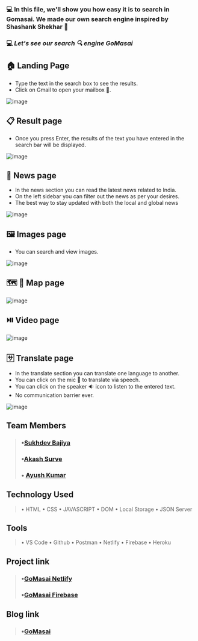 ### 💻 In this file, we'll show you how easy it is to search in Gomasai. We made our own search engine inspired by Shashank Shekhar 🍎

### 💻 *Let's see our search 🔍 engine GoMasai*
## 🏠 Landing Page
- Type the text in the search box to see the results.
-  Click on Gmail to open your mailbox 📧.
<!-- ![image](https://cdn.hashnode.com/res/hashnode/image/upload/v1660328261913/KxHVMNIOf.png) -->
![image](https://user-images.githubusercontent.com/106476212/185294277-f3ac68b7-07b9-471f-a2aa-80127f32f44e.png)


## 📋 Result page
- Once you press Enter, the results of the text you have entered in the search bar will be displayed.

<!-- ![image](https://cdn.hashnode.com/res/hashnode/image/upload/v1660329610395/WUElB-lJu.png)
![image](https://user-images.githubusercontent.com/106476212/185294739-f09b6655-0c34-4a27-9d37-5a7f09c9a1af.png)  -->
![image](https://user-images.githubusercontent.com/106476212/187071386-5fe0b105-b596-4de3-bb9d-86c13f8575b8.png)


## 📰 News page
- In the news section you can read the latest news related to India.
- On the left sidebar you can filter out the news as per your desires.
- The best way to stay updated with both the local and global news

<!-- ![image](https://cdn.hashnode.com/res/hashnode/image/upload/v1660330255697/ez9cet095.png ) -->
![image](https://user-images.githubusercontent.com/106476212/185295037-a8ddef6a-0957-4c8c-8760-24a8f9df846b.png)



## 🖼️ Images page
- You can search and view images.
<!-- ![image](https://cdn.hashnode.com/res/hashnode/image/upload/v1660330752701/x_1vLJJtn.png) -->
![image](https://user-images.githubusercontent.com/106476212/185295840-71ee8b19-62ba-4809-afa5-342f639bbdd9.png)


## 🗺️ 📍 Map page

<!-- ![image](https://cdn.hashnode.com/res/hashnode/image/upload/v1660331166028/_Rsxzl5aY.png ) -->
![image](https://user-images.githubusercontent.com/106476212/185295350-6cada6cc-f055-4c62-8a55-becd5db709f2.png)

## ⏯️ Video page

<!-- ![image](https://cdn.hashnode.com/res/hashnode/image/upload/v1660331309793/fgNfuHP4B.png) -->
![image](https://user-images.githubusercontent.com/106476212/185295441-eb7e8227-6bc6-4952-bc76-dc57af954752.png)

## 🈂️ Translate page
- In the translate section you can translate one language to another.
- You can click on the mic 🎤 to translate via speech. 
- You can click on the speaker 🔉 icon to listen to the entered text.
- No communication barrier ever.

<!-- ![image](https://cdn.hashnode.com/res/hashnode/image/upload/v1660332113872/mOjmb9zIo.png) -->
![image](https://user-images.githubusercontent.com/106476212/185295688-e5b8997a-14d9-4b5a-8d8f-865dc8dafd44.png)


## Team Members
> ### •[Sukhdev Bajiya](https://github.com/sukhdev-bajiya)
> ### •[Akash Surve](https://github.com/Akash2377)
> ### • [Ayush Kumar](https://github.com/ayush-kr05)
## Technology Used
> • HTML
> • CSS
> • JAVASCRIPT
> • DOM
> • Local Storage
> • JSON Server
## Tools
> • VS Code
> • Github
> • Postman
> • Netlify
> • Firebase
> • Heroku
## Project link
> ### •[GoMasai Netlify](https://gomasai.netlify.app/)
> ### •[GoMasai Firebase](https://gomasai.web.app/)
## Blog link
> ### •[GoMasai](https://gomasai.hashnode.dev/gomasai-1)
